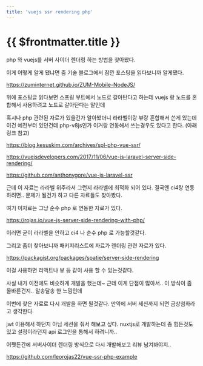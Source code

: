 ```yaml
---
title: 'vuejs ssr rendering php'
---
```


# {{ $frontmatter.title }}


php 와 vuejs를 서버 사이더 렌더링 하는 방법을 찾아봤다.

이게 어떻게 알게 됐냐면 줌 기술 블로그에서 잠깐 포스팅을 읽다보니까 알게됐다.



https://zuminternet.github.io/ZUM-Mobile-NodeJS/




위에 포스팅글 읽다보면 스프링 부트에서 노드로 갈아탄다고 하는데 vuejs 랑 노드를 혼합해서 사용하려고 노드로 갈아탄다는 말인데



혹시나 php 관련된 자료가 있을건가 알아봤더니 라라벨이랑 뷰랑 혼합해서 쓴게 있는데 이건 예전부터 있던건데 php-v8js인가 이거랑 연동해서 쓰는경우도 있다고 한다. (아래 링크 참고)



https://blog.kesuskim.com/archives/spl-php-vue-ssr/

https://vuejsdevelopers.com/2017/11/06/vue-js-laravel-server-side-rendering/

https://github.com/anthonygore/vue-js-laravel-ssr


근데 이 자료는 라라벨 위주라서 그런지 라라벨에 최적화 되어 있다. 결국엔 ci4랑 연동 하려면.. 문제가 될건가 하고 다른 자료들도 찾아봤다.


여기 이자료는 그냥 순수 php 로 연동한 자료가 있다.

https://rojas.io/vue-js-server-side-rendering-with-php/


이러면 굳이 라라벨을 안하고 ci4 나 순수 php 로 가능할것같다.


그리고 좀더 찾아보니까 패키지리스트에 자료가 렌더링 관련 자료가 있다.


https://packagist.org/packages/spatie/server-side-rendering


이걸 사용하면 리액트나 뷰 등 같이 사용 할 수 있는것같다.


사실 내가 이전에도 비슷하게 개발을 했는데~ 근데 이게 단점이 많아서.. 이 방식이 좀 올바른건지.. 알송달송 한 느낌인데 

이번에 찾은 자료로 다시 개발을 하면 될것같다. 만약에 서버 세션까지 되면 금상첨화라고 생각한다.  

jwt 이용해서 하던지 아님 세션을 줘서 해보고 싶다. nuxtjs로 개발하는데 좀 힘든것도 있고 설정이라던지 api 로그인을 통해서 하려니까.. 



어쨋든간에 서버사이더 렌더링 방식으로 다시 개발해보고 리뷰 남겨봐야지..



https://github.com/leorojas22/vue-ssr-php-example





